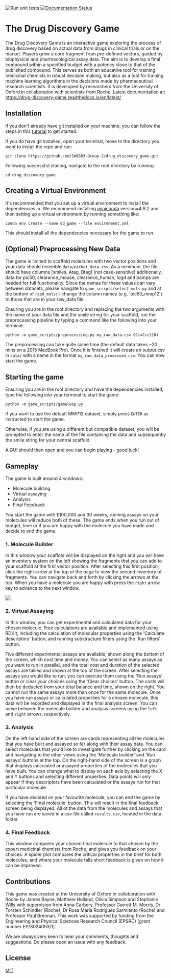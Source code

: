![Run unit tests](https://github.com/SABSR3-Group-2/drug_discovery_game/workflows/Run%20unit%20tests/badge.svg) [![Documentation Status](https://readthedocs.org/projects/drug-discovery-game/badge/?version=latest)](https://drug-discovery-game.readthedocs.io/en/latest/?badge=latest)

# The Drug Discovery Game

The Drug Discovery Game is an interactive game exploring the process of drug discovery based on actual data from drugs in clinical trials or on the market. Players grow a core fragment from pre-defined vectors, guided by biophysical and pharmacological assay data. The aim is to develop a final compound within a specified budget with a potency close to that of the published compound. This serves as both an educative tool for training medicinal chemists in robust decision making, but also as a tool for training machine learning algorithms in the decisions made by pharmaceutical research scientists. It is developed by researchers from the University of Oxford in collaboration with scientists from Roche.
Latest documentation at: https://drug-discovery-game.readthedocs.io/en/latest/
## Installation

If you don't already have git installed on your machine, you can follow the steps in this <a href="https://www.atlassian.com/git/tutorials/install-git">tutorial</a> to get started.

If you do have git installed, open your terminal, move to the directory you want to install the repo and run:

`git clone https://github.com/SABSR3-Group-2/drug_discovery_game.git` 

Following successful cloning, navigate to the root directory by running:

`cd drug_discovery_game`

## Creating a Virtual Environment
It's recommended that you set up a virtual environment to install the dependencies in. We recommend installing 
<a href="https://docs.conda.io/en/latest/miniconda.html">miniconda</a> version=4.9.2 and then setting up a virtual environment by running something like:

`conda env create --name dd_game --file environment.yml`

This should install all the dependencies necessary for the game to run.

## (Optional) Preprocessing New Data

The game is limited to scaffold molecules with two vector positions and your data should resemble `data/picket_data.csv`.
As a minimum, the file should have columns [smiles, Atag, Btag] (not case-sensitive) additionally, data for pic50, clearance_mouse, clearance_human,
logd and pampa are needed for full functionality. Since the names for these values can vary between datasets, please 
navigate to `game_scripts/select_mols.py` and at the bottom of `read_mols()` change the column names (e.g. 'pic50_mmp12') to those that are in your raw_data file.

Ensuring you are in the root directory and replacing the two arguments with the name of your data file and the smile string for your scaffold,
run the preprocessing pipeline by typing a command like the following into your terminal:

`python -m game_scripts/preprocessing.py my_raw_data.csv OC(=Ccc210)`

The preprocessing can take quite some time (the default data takes ~20 mins on a 2015 MacBook Pro). Once it is finished it will
create an output csv in `data/` with a name in the format `my_raw_data_processed.csv`. You can now start the game.

## Starting the game

Ensuring you are in the root directory and have the dependencies installed, type the following into your terminal to start the game:

`python -m game_scripts/gameloop.py`

If you want to use the default MMP12 dataset, simply press `ENTER` as instructed to start the game.

Otherwise, if you are using a different but compatible dataset, you will be prompted to enter the name of the file containing the data 
and subsequently the smile string for your central scaffold.

A GUI should then open and you can begin playing - good luck!

## Gameplay

The game is built around 4 windows:
<ul>
<li>Molecule building</li>
<li>Virtual assaying</li>
<li>Analysis</li>
<li>Final Feedback</li>
</ul>
You start the game with £100,000 and 30 weeks, running assays on your molecules will reduce both of these. The game ends
when you run out of budget, time or if you are happy with the molecule you have made and decide to end the game.

### 1. Molecule Builder

In this window your scaffold will be displayed on the right and you will have an inventory system on the left showing 
the fragments that you can add to your scaffold at the first vector position. After selecting this first position, click
the right arrow at the top of the page to view the second inventory of fragments. You can navigate back and forth by 
clicking the arrows at the top. When you have a molecule you are happy with press the `right` arrow key to advance to 
the next window.

![](images/gifs_for_readme/MoleculeBuilder.gif)

### 2. Virtual Assaying

In this window, you can get experimental and calculated data for your chosen molecule. Free calculations are available 
and implemented using RDKit, including the calculation of molecular properties using the 'Calculate descriptors' button,
and running substructure filters using the 'Run filters' button.

Five different experimental assays are available, shown along the bottom of the screen, which cost time and money. You 
can select as many assays as you want to run in parallel, and the total cost and duration of the selected assays are 
tallied and shown at the top of the screen. After selecting the assays you would like to run, you can execute them using
the 'Run assays' button or clear your choices using the 'Clear choices' button. The costs will then be deducted from 
your total balance and time, shown on the right. You cannot run the same assays more than once for the same molecule. 
Once you have run assays or calculated properties for a chosen molecule, this data will be recorded and displayed in the 
final analysis screen. You can move between the molecule builder and analysis screens using the `left` and `right` 
arrows, respectively.

### 3. Analysis

On the left-hand side of the screen are cards representing all the molecules that you have built and assayed so far 
along with their assay data. You can select molecules that you'd like to investigate further by clicking on the card 
and navigating to the other views using the 'Molecule builder' and 'Run assays' buttons at the top. On the right-hand 
side of the screen is a graph that displays calculated or assayed properties of the molecules that you have built. You 
can change what to display on each axis by selecting the X and Y buttons and selecting different properties. Data points
will only appear if they descriptors have been calculated or the assays run for that particular molecule.

If you have decided on your favourite molecule, you can end the game by selecting the 'Final molecule' button. This will
result in the final feedback screen being displayed. All of the data from the molecules and assays that you have run are
saved in a csv file called `results.csv`, located in the data folder.

### 4. Final Feedback

This window compares your chosen final molecule to that chosen by the expert medicinal chemists from Roche, and gives you feedback on your choices. A spider plot compares the critical properties in the brief for both molecules, and where your molecule falls short feedback is given on how it
can be improved.

## Contributions

This game was created at the University of Oxford in collaboration with Roche by James Bayne, Matthew Holland, 
Olivia Simpson and Stephanie Wills with supervision from Anna Carbery, Professor Garrett M. Morris, Dr Torsten 
Schindler (Roche), Dr Rosa María Rodriguez Sarmiento (Roche) and Professor Paul Brennan. This work was supported by 
funding from the Engineering and Physical Sciences Research Council (EPSRC) [grant number EP/S024093/1]

We are always very keen to hear your comments, thoughts and suggestions. Do please open an issue with any feedback.

## License
[MIT](https://choosealicense.com/licenses/mit/)
